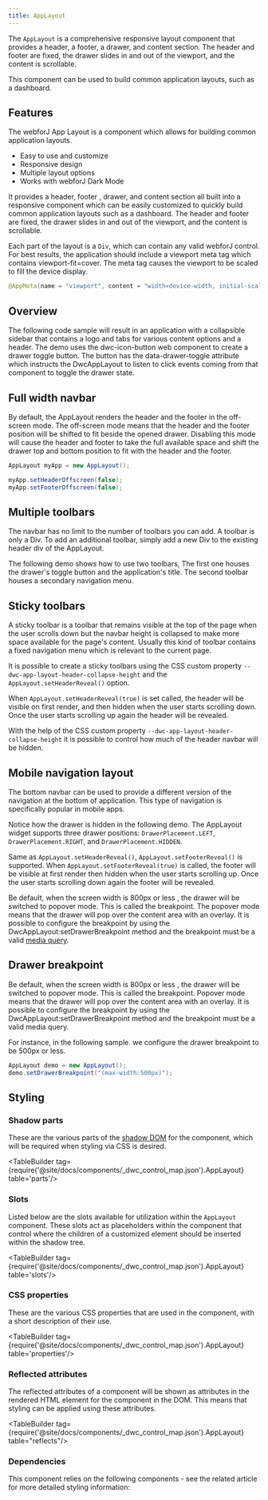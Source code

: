 ```yaml
---
title: AppLayout
---
```


<DocChip chip='shadow' />
<DocChip chip='name' label="dwc-app-layout" />
<JavadocLink type="applayout" location="com/webforj/component/layout/applayout/AppLayout" top='true'/>

The `AppLayout` is a comprehensive responsive layout component that provides a header, a footer, a drawer, and content section. The header and footer are fixed, the drawer slides in and out of the viewport, and the content is scrollable.

This component can be used to build common application layouts, such as a dashboard.

## Features

The webforJ App Layout is a component which allows for building common application layouts.

<ul>
    <li>Easy to use and customize</li>
    <li>Responsive design</li>
    <li>Multiple layout options</li>
    <li>Works with webforJ Dark Mode</li>
</ul>

It provides a header, footer , drawer, and content section all built into a responsive component which can be easily customized to quickly build common application layouts such as a dashboard. The header and footer are fixed, the drawer slides in and out of the viewport, and the content is scrollable.

Each part of the layout is a `Div`, which can contain any valid webforJ control. For best results, the application should include a viewport meta tag which contains viewport-fit=cover. The meta tag causes the viewport to be scaled to fill the device display.

```java
@AppMeta(name = "viewport", content = "width=device-width, initial-scale=1.0, viewport-fit=cover, user-scalable=no")
```

## Overview

The following code sample will result in an application with a collapsible sidebar that contains a logo and tabs for various content options and a header. The demo uses the dwc-icon-button web component to create a drawer toggle button. The button has the data-drawer-toggle attribute which instructs the DwcAppLayout to listen to click events coming from that component to toggle the drawer state.

<AppLayoutViewer path='/webforj/applayout?' mobile='false'
javaE='https://raw.githubusercontent.com/webforj/webforj-documentation/refs/heads/main/src/main/java/com/webforj/samples/views/applayout/AppLayoutView.java'
cssURL='https://raw.githubusercontent.com/webforj/webforj-documentation/main/src/main/resources/css/applayout/applayout.css'
/>

## Full width navbar

By default, the AppLayout renders the header and the footer in the off-screen mode. The off-screen mode means that the header and the footer position will be shifted to fit beside the opened drawer. Disabling this mode will cause the header and footer to take the full available space and shift the drawer top and bottom position to fit with the header and the footer.

```java showLineNumbers
AppLayout myApp = new AppLayout();

myApp.setHeaderOffscreen(false);
myApp.setFooterOffscreen(false);
```

<AppLayoutViewer path='/webforj/applayoutfullnavbar?' mobile='false'
javaE='https://raw.githubusercontent.com/webforj/webforj-documentation/refs/heads/main/src/main/java/com/webforj/samples/views/applayout/AppLayoutFullNavbarView.java'
cssURL='https://raw.githubusercontent.com/webforj/webforj-documentation/main/src/main/resources/css/applayout/applayout.css'/>


## Multiple toolbars

The navbar has no limit to the number of toolbars you can add. A toolbar is only a Div. To add an additional toolbar, simply add a new Div to the existing header div of the AppLayout.

The following demo shows how to use two toolbars, The first one houses the drawer's toggle button and the application's title. The second toolbar houses a secondary navigation menu.

<AppLayoutViewer path='/webforj/applayoutmultipleheaders?' mobile='false'
javaE='https://raw.githubusercontent.com/webforj/webforj-documentation/refs/heads/main/src/main/java/com/webforj/samples/views/applayout/AppLayoutMultipleHeadersView.java'
cssURL='https://raw.githubusercontent.com/webforj/webforj-documentation/main/src/main/resources/css/applayout/applayout.css'/>

## Sticky toolbars

A sticky toolbar is a toolbar that remains visible at the top of the page when the user scrolls down but the navbar height is collapsed to make more space available for the page's content. Usually this kind of toolbar contains a fixed navigation menu which is relevant to the current page.

It is possible to create a sticky toolbars using the CSS custom property `--dwc-app-layout-header-collapse-height` and the `AppLayout.setHeaderReveal()` option.

When `AppLayout.setHeaderReveal(true)` is set called, the header will be visible on first render, and then hidden when the user starts scrolling down. Once the user starts scrolling up again the header will be revealed.

With the help of the CSS custom property `--dwc-app-layout-header-collapse-height` it is possible to control how much of the header navbar will be hidden.

<AppLayoutViewer path='/webforj/applayoutstickytoolbar?' mobile='false'
javaE='https://raw.githubusercontent.com/webforj/webforj-documentation/refs/heads/main/src/main/java/com/webforj/samples/views/applayout/AppLayoutStickyToolbarView.java'
cssURL='https://raw.githubusercontent.com/webforj/webforj-documentation/main/src/main/resources/css/applayout/applayout.css'/>

## Mobile navigation layout

The bottom navbar can be used to provide a different version of the navigation at the bottom of application. This type of navigation is specifically popular in mobile apps.

Notice how the drawer is hidden in the following demo. The AppLayout widget supports three drawer positions: `DrawerPlacement.LEFT`, `DrawerPlacement.RIGHT`, and `DrawerPlacement.HIDDEN`.

Same as `AppLayout.setHeaderReveal()`, `AppLayout.setFooterReveal()` is supported. When `AppLayout.setFooterReveal(true)` is called, the footer will be visible at first render then hidden when the user starts scrolling up. Once the user starts scrolling down again the footer will be revealed.

Be default, when the screen width is 800px or less , the drawer will be switched to popover mode. This is called the breakpoint. The popover mode means that the drawer will pop over the content area with an overlay. It is possible to configure the breakpoint by using the DwcAppLayout:setDrawerBreakpoint method and the breakpoint must be a valid [media query](https://developer.mozilla.org/en-US/docs/Web/CSS/Media_Queries/Using_media_queries).

<AppLayoutViewer path='/webforj/applayoutmobile?' mobile='true'
javaE='https://raw.githubusercontent.com/webforj/webforj-documentation/refs/heads/main/src/main/java/com/webforj/samples/views/applayout/AppLayoutMobileView.java'
cssURL='https://raw.githubusercontent.com/webforj/webforj-documentation/main/src/main/resources/css/applayout/applayoutMobile.css'
/>

## Drawer breakpoint

Be default, when the screen width is 800px or less , the drawer will be switched to popover mode. This is called the breakpoint. Popover mode means that the drawer will pop over the content area with an overlay. It is possible to configure the breakpoint by using the DwcAppLayout:setDrawerBreakpoint method and the breakpoint must be a valid media query.

For instance, in the following sample. we configure the drawer breakpoint to be 500px or less.

```java
AppLayout demo = new AppLayout();
demo.setDrawerBreakpoint("(max-width:500px)");
```

<AppLayoutViewer path='/webforj/applayoutmobiledrawer?' mobile='true'
javaE='https://raw.githubusercontent.com/webforj/webforj-documentation/refs/heads/main/src/main/java/com/webforj/samples/views/applayout/AppLayoutMobileDrawerView.java'
cssURL='https://raw.githubusercontent.com/webforj/webforj-documentation/main/src/main/resources/css/applayout/applayoutMobile.css'
/>

## Styling

### Shadow parts

These are the various parts of the [shadow DOM](../glossary#shadow-dom) for the component, which will be required when styling via CSS is desired.

<TableBuilder tag={require('@site/docs/components/_dwc_control_map.json').AppLayout} table='parts'/>

### Slots

Listed below are the slots available for utilization within the `AppLayout` component. These slots act as placeholders within the component that control where the children of a customized element should be inserted within the shadow tree.

<TableBuilder tag={require('@site/docs/components/_dwc_control_map.json').AppLayout} table='slots'/>

### CSS properties

These are the various CSS properties that are used in the component, with a short description of their use.

<TableBuilder tag={require('@site/docs/components/_dwc_control_map.json').AppLayout} table='properties'/>

### Reflected attributes

The reflected attributes of a component will be shown as attributes in the rendered HTML element for the component in the DOM. This means that styling can be applied using these attributes.

<TableBuilder tag={require('@site/docs/components/_dwc_control_map.json').AppLayout} table="reflects"/>

### Dependencies

This component relies on the following components - see the related article for more detailed styling information:

<TableBuilder tag='dwc-app-layout' table="dependencies"/>

